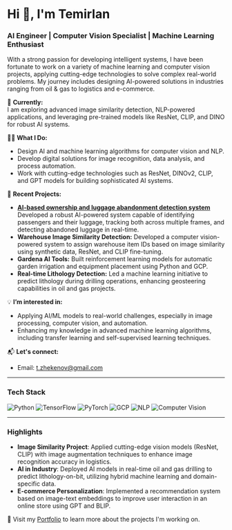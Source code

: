 # Hi 👋, I'm Temirlan 

### AI Engineer | Computer Vision Specialist | Machine Learning Enthusiast

With a strong passion for developing intelligent systems, I have been fortunate to work on a variety of machine learning and computer vision projects, applying cutting-edge technologies to solve complex real-world problems. My journey includes designing AI-powered solutions in industries ranging from oil & gas to logistics and e-commerce.

🌱 **Currently:**  
I am exploring advanced image similarity detection, NLP-powered applications, and leveraging pre-trained models like ResNet, CLIP, and DINO for robust AI systems.

👨‍💻 **What I Do:**  
- Design AI and machine learning algorithms for computer vision and NLP.
- Develop digital solutions for image recognition, data analysis, and process automation.
- Work with cutting-edge technologies such as ResNet, DINOv2, CLIP, and GPT models for building sophisticated AI systems.
  
🚀 **Recent Projects:**  
- [**AI-based ownership and luggage abandonment detection system**](https://github.com/tzhekenov/coo_and_abandonment_detection) Developed a robust AI-powered system capable of identifying passengers and their luggage, tracking both across multiple frames, and detecting abandoned luggage in real-time.
- **Warehouse Image Similarity Detection:** Developed a computer vision-powered system to assign warehouse item IDs based on image similarity using synthetic data, ResNet, and CLIP fine-tuning.
- **Gardena AI Tools:** Built reinforcement learning models for automatic garden irrigation and equipment placement using Python and GCP.
- **Real-time Lithology Detection:** Led a machine learning initiative to predict lithology during drilling operations, enhancing geosteering capabilities in oil and gas projects. 
  
💡 **I’m interested in:**  
- Applying AI/ML models to real-world challenges, especially in image processing, computer vision, and automation.
- Enhancing my knowledge in advanced machine learning algorithms, including transfer learning and self-supervised learning techniques.
  
📬 **Let's connect:**  
- Email: t.zhekenov@gmail.com

---

### Tech Stack
![Python](https://img.shields.io/badge/-Python-333333?style=flat&logo=python)
![TensorFlow](https://img.shields.io/badge/-TensorFlow-333333?style=flat&logo=tensorflow)
![PyTorch](https://img.shields.io/badge/-PyTorch-333333?style=flat&logo=pytorch)
![GCP](https://img.shields.io/badge/-GCP-333333?style=flat&logo=google-cloud)
![NLP](https://img.shields.io/badge/-NLP-333333?style=flat&logo=natural-language-processing)
![Computer Vision](https://img.shields.io/badge/-Computer%20Vision-333333?style=flat&logo=opencv)

---

### Highlights
- **Image Similarity Project**: Applied cutting-edge vision models (ResNet, CLIP) with image augmentation techniques to enhance image recognition accuracy in logistics.
- **AI in Industry**: Deployed AI models in real-time oil and gas drilling to predict lithology-on-bit, utilizing hybrid machine learning and domain-specific data.
- **E-commerce Personalization**: Implemented a recommendation system based on image-text embeddings to improve user interaction in an online store using GPT and BLIP.

🔗 Visit my [Portfolio](#) to learn more about the projects I'm working on.
